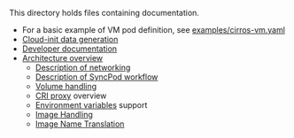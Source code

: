 This directory holds files containing documentation.

* For a basic example of VM pod definition, see [examples/cirros-vm.yaml](../examples/cirros-vm.yaml)
* [Cloud-init data generation](cloud-init-data-generation.md)
* [Developer documentation](devel/README.md)
* [Architecture overview](architecture.md)
    * [Description of networking](networking.md)
    * [Description of SyncPod workflow](sync-pod-workflow.md)
    * [Volume handling](volumes.md)
    * [CRI proxy](criproxy.md) overview
    * [Environment variables](environment-variables.md) support
    * [Image Handling](images.md)
    * [Image Name Translation](image-name-translation.md)
